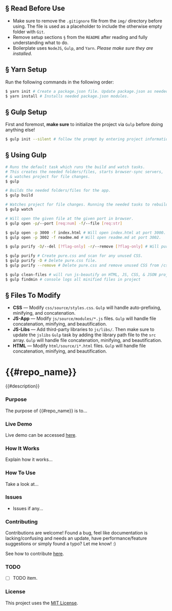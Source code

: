 ## § Read Before Use
* Make sure to remove the `.gitignore` file from the `img/` directory before using. The file is used as a placeholder to include the otherwise empty folder with `Git`.
* Remove setup sections `§` from the `README` after reading and fully understanding what to do.
* Boilerplate uses `NodeJS`, `Gulp`, and `Yarn`. *Please make sure they are installed*.

## § Yarn Setup
Run the following commands in the following order:

```bash
$ yarn init # Create a package.json file. Update package.json as needed.
$ yarn install # Installs needed package.json modules.
```

## § Gulp Setup

First and foremost, **make sure** to initialize the project via `Gulp` before doing anything else!

```bash
$ gulp init --silent # follow the prompt by entering project information.
```

## § Using Gulp

```bash
# Runs the default task which runs the build and watch tasks. 
# This creates the needed folders/files, starts browser-sync servers, 
# & watches project for file changes.
$ gulp 

# Builds the needed folders/files for the app.
$ gulp build 

# Watches project for file changes. Running the needed tasks to rebuild files.
$ gulp watch 
```

```bash
# Will open the given file at the given port in browser.
$ gulp open -p/--port [req:num] -f/--file [req:str] 

$ gulp open -p 3000 -f index.html # Will open index.html at port 3000.  
$ gulp open -p 3002 -f readme.md # Will open readme.md at port 3002.
```

```bash
$ gulp purify -D/--del [?flag-only] -r/--remove [?flag-only] # Will purify CSS of any unused CSS.

$ gulp purify # Create pure.css and scan for any unused CSS.
$ gulp purify -D # Delete pure.css file.
$ gulp purify --remove # Delete pure.css and remove unused CSS from /css/source/styles.css.
```

```bash
$ gulp clean-files # will run js-beautify on HTML, JS, CSS, & JSON project files.
$ gulp findmin # console logs all minified files in project
```

## § Files To Modify
* **CSS** &mdash; Modify `css/source/styles.css`. `Gulp` will handle auto-prefixing, minifying, and concatenation.
* **JS-App** &mdash; Modify `js/source/modules/*.js` files. `Gulp` will handle file concatenation, minifying, and beautification.
* **JS-Libs** &mdash; Add third-party libraries to `js/libs/`. Then make sure to update the `jslibs` `Gulp` task by adding the library path file to the `src` array. `Gulp` will handle file concatenation, minifying, and beautification.
* **HTML** &mdash; Modify `html/source/i*.html` files. `Gulp` will handle file concatenation, minifying, and beautification.

# {{#repo_name}}

{{#description}}

### Purpose

The purpose of {{#repo_name}} is to...

### Live Demo

Live demo can be accessed [here](https://{{#git_id}}.github.io/{{#repo_name}}/).

### How It Works

Explain how it works...

### How To Use

Take a look at...

### Issues

* Issues if any... 

### Contributing

Contributions are welcome! Found a bug, feel like documentation is lacking/confusing and needs an update, have performance/feature suggestions or simply found a typo? Let me know! :)

See how to contribute [here](https://github.com/{{#git_id}}/{{#repo_name}}/blob/master/CONTRIBUTING.md).

### TODO

- [ ] TODO item.

### License

This project uses the [MIT License](https://github.com/{{#git_id}}/{{#repo_name}}/blob/master/LICENSE.txt).

